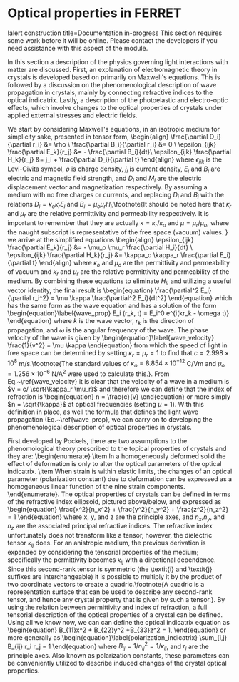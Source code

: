 # Optical properties in FERRET

!alert construction title=Documentation in-progress
This section requires some work before it will be online. Please contact the developers if you need assistance with this aspect of the module.

In this section a description of the physics governing light interactions with matter are discussed.  First, an explanation of electromagnetic theory in crystals is developed based on primarily on Maxwell's equations.  This is followed by a discussion on the phenomenological description of wave propagation in crystals, mainly by connecting refractive indices to the optical indicatrix.  Lastly, a description of the photoelastic and electro-optic effects, which involve changes to the optical properties of crystals under applied external stresses and electric fields.

We start by considering Maxwell's equations, in an isotropic medium for simplicity sake, presented in tensor form,
\begin{align}
    \frac{\partial D_i}{\partial r_i} &= \rho \\
    \frac{\partial B_i}{\partial r_i} &= 0 \\
    \epsilon_{ijk} \frac{\partial E_k}{r_j} &= - \frac{\partial B_i}{dt}\\
    \epsilon_{ijk} \frac{\partial H_k}{r_j} &= j_i + \frac{\partial D_i}{\partial t}
\end{align}
where $\epsilon_{ijk}$ is the Levi-Civita symbol, $\rho$ is charge density, $j_i$ is current density, $E_i$ and $B_i$ are electric and magnetic field strength, and $D_i$ and $M_i$ are the electric displacement vector and magnetization respectively.  By assuming a medium with no free charges or currents, and replacing $D_i$ and $B_i$ with the relations $D_i = \kappa_o \kappa_r E_i$ and $B_i = \mu_o \mu_r H_i$,\footnote{It should be noted here that $\kappa_r$ and $\mu_r$ are the relative permittivity and permeability respectively.  It is important to remember that they are actually $\kappa = \kappa_r/\kappa_o$ and $\mu = \mu_r/\mu_o$, where the naught subscript is representative of the free space (vacuum) values. } we arrive at the simplified equations
\begin{align}
    \epsilon_{ijk} \frac{\partial E_k}{r_j} &= - \mu_o \mu_r \frac{\partial H_i}{dt} \\
    \epsilon_{ijk} \frac{\partial H_k}{r_j} &= \kappa_o \kappa_r \frac{\partial E_i}{\partial t}
\end{align}
where $\kappa_o$ and $\mu_o$ are the permittivity and permeability of vacuum and $\kappa_r$ and $\mu_r$ are the relative permittivity and permeability of the medium.  By combining these equations to eliminate $H_i$, and utilizing a useful vector identity, the final result is
\begin{equation}
    \frac{\partial^2 E_i}{\partial r_i^2} = \mu \kappa \frac{\partial^2 E_i}{dt^2}
\end{equation}
which has the same form as the wave equation and has a solution of the form
\begin{equation}\label{wave_prop}
    E_i (r_k, t) = E_i^0 e^{i(kr_k - \omega t)}
\end{equation}
where $k$ is the wave vector, $r_k$ is the direction of propagation, and $\omega$ is the angular frequency of the wave.  The phase velocity of the wave is given by
\begin{equation}\label{wave_velocity}
    \frac{1}{v^2} = \mu \kappa
\end{equation}
from which the speed of light in free space can be determined by setting $\kappa_r = \mu_r = 1$ to find that $c = 2.998 \times 10^8$ m/s.\footnote{The standard values of $\kappa_o = 8.854 \times 10^{-12}$ C/Vm and $\mu_o = 1.256 \times 10^{-6}$ N/A$^2$ were used to calculate this.}. From Eq.~\ref{wave_velocity} it is clear that the velocity of a wave in a medium is $v = c/ \sqrt{\kappa_r \mu_r}$ and therefore we can define that the index of refraction is
\begin{equation}
    n = \frac{c}{v}
\end{equation}
or more simply $n = \sqrt{\kappa}$ at optical frequencies (setting $\mu = 1$).  With this definition in place, as well the formula that defines the light wave propagation (Eq.~\ref{wave_prop}, we can carry on to developing the phenomenological description of optical properties in crystals.



First developed by Pockels, there are two assumptions to the phenomological theory prescribed to the topical properties of crystals and they are:
\begin{enumerate}
    \item In a homogeneously deformed solid the effect of deformation is only to alter the optical parameters of the optical indicatrix.
    \item When strain is within elastic limits, the changes of an optical parameter (polarization constant) due to deformation can be expressed as a homogeneous linear function of the nine strain components.
\end{enumerate}. The optical properties of crystals can be defined in terms of the refractive index ellipsoid, pictured above/below, and expressed as
\begin{equation}
     \frac{x^2}{n_x^2} +  \frac{y^2}{n_y^2} +  \frac{z^2}{n_z^2} = 1
\end{equation}
where x, y, and z are the principle axes, and $n_x$,$n_y$, and $n_z$ are the associated principal refractive indices.  The refractive index unfortunately does not transform like a tensor, however, the dielectric tensor $\kappa_{ij}$ does.  For an anistropic medium, the previous derivation is expanded by considering the tensorial properties of the medium; specifically the permittivity becomes $\kappa_{ij}$ with a directional dependence.  Since this second-rank tensor is symmetric (the \textit{i} and \textit{j} suffixes are interchangeable) it is possible to multiply it by the product of two coordinate vectors to create a quadric.\footnote{A quadric is a representation surface that can be used to describe any second-rank tensor, and hence any crystal property that is given by such a tensor.}. By using the relation between permittivity and index of refraction, a full tensorial description of the optical properties of a crystal can be defined.  Using all we know now, we can can define the optical indicatrix equation as
\begin{equation}
    B_{11}x^2 + B_{22}y^2 +B_{33}z^2 = 1,
\end{equation}
or more generally as
\begin{equation}\label{polarization_indicatrix}
    \sum_{i,j} B_{ij} r_i r_j = 1
\end{equation}
where $B_{ij} = 1/{n_{ij}^2 = 1 /\kappa_{ij}}$, and $r_i$ are the principle axes.  Also known as polarization constants, these parameters can be conveniently utilized to describe induced changes of the crystal optical properties.
